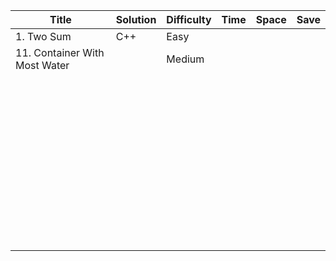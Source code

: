 | Title                         | Solution | Difficulty | Time | Space | Save |
| ----------------------------- | -------- | ---------- | ---- | ----- | ---- |
| 1. Two Sum                    | C++      | Easy       |      |       |      |
| 11. Container With Most Water |          | Medium     |      |       |      |
|                               |          |            |      |       |      |
|                               |          |            |      |       |      |
|                               |          |            |      |       |      |
|                               |          |            |      |       |      |
|                               |          |            |      |       |      |
|                               |          |            |      |       |      |
|                               |          |            |      |       |      |
|                               |          |            |      |       |      |
|                               |          |            |      |       |      |
|                               |          |            |      |       |      |
|                               |          |            |      |       |      |
|                               |          |            |      |       |      |
|                               |          |            |      |       |      |
|                               |          |            |      |       |      |
|                               |          |            |      |       |      |
|                               |          |            |      |       |      |
|                               |          |            |      |       |      |
|                               |          |            |      |       |      |
|                               |          |            |      |       |      |
|                               |          |            |      |       |      |
|                               |          |            |      |       |      |
|                               |          |            |      |       |      |
|                               |          |            |      |       |      |
|                               |          |            |      |       |      |
|                               |          |            |      |       |      |
|                               |          |            |      |       |      |
|                               |          |            |      |       |      |
|                               |          |            |      |       |      |
|                               |          |            |      |       |      |
|                               |          |            |      |       |      |
|                               |          |            |      |       |      |
|                               |          |            |      |       |      |
|                               |          |            |      |       |      |
|                               |          |            |      |       |      |
|                               |          |            |      |       |      |
|                               |          |            |      |       |      |
|                               |          |            |      |       |      |
|                               |          |            |      |       |      |
|                               |          |            |      |       |      |
|                               |          |            |      |       |      |
|                               |          |            |      |       |      |
|                               |          |            |      |       |      |
|                               |          |            |      |       |      |
|                               |          |            |      |       |      |
|                               |          |            |      |       |      |
|                               |          |            |      |       |      |
|                               |          |            |      |       |      |

